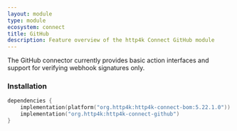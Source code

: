 ```yaml
---
layout: module
type: module
ecosystem: connect
title: GitHub
description: Feature overview of the http4k Connect GitHub module
---
```


The GitHub connector currently provides basic action interfaces and support for verifying webhook signatures only.

### Installation

```kotlin
dependencies {
    implementation(platform("org.http4k:http4k-connect-bom:5.22.1.0"))
    implementation("org.http4k:http4k-connect-github")
}
```
